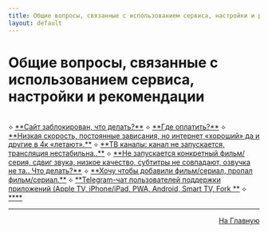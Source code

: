 ```yaml
---
title: Общие вопросы, связанные с использованием сервиса, настройки и рекомендации
layout: default
---
```

# Общие вопросы, связанные с использованием сервиса, настройки и рекомендации
<br>
⟡ <a href="subp/appletv4-install">**Сайт заблокирован, что делать?**</a>    
⟡ <a href="subp/appletv4-install">**Где оплатить?**</a>  
⟡ <a href="subp/appletv4-install">**Низкая скорость, постоянные зависания, но интернет «хороший» да и другие в 4к «летают».**</a>  
⟡ <a href="subp/appletv4-install">**ТВ каналы: канал не запускается, трансляция нестабильна..**</a>  
⟡ <a href="subp/appletv4-install">**Не запускается конкретный фильм/серия, сдвиг звука, низкое качество, субтитры не совпадают, озвучка не та.. Что делать?**</a>  
⟡ <a href="subp/appletv4-install">**Хочу чтобы добавили фильм/сериал, пропал фильм/сериал.**</a>  
⟡ <a href="subp/appletv4-install">**Telegram-чат пользователей поддержки приложений (Apple TV, iPhone/iPad, PWA, Android, Smart TV, Fork **</a>  
⟡ <a href="subp/appletv4-install">****</a>  






---
<p  align="right"><a href="https://lazykpub.github.io/Lazykpub">На Главную</a></p>
